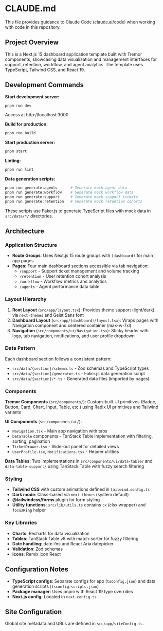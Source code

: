 # CLAUDE.md

This file provides guidance to Claude Code (claude.ai/code) when working with code in this repository.

## Project Overview

This is a Next.js 15 dashboard application template built with Tremor components, showcasing data visualization and management interfaces for support, retention, workflow, and agent analytics. The template uses TypeScript, Tailwind CSS, and React 19.

## Development Commands

**Start development server:**
```bash
pnpm run dev
```
Access at http://localhost:3000

**Build for production:**
```bash
pnpm run build
```

**Start production server:**
```bash
pnpm start
```

**Linting:**
```bash
pnpm run lint
```

**Data generation scripts:**
```bash
pnpm run generate:agents      # Generate mock agent data
pnpm run generate:workflow    # Generate mock workflow data
pnpm run generate:support     # Generate mock support tickets
pnpm run generate:retention   # Generate mock retention cohorts
```

These scripts use Faker.js to generate TypeScript files with mock data in `src/data/*/` directories.

## Architecture

### Application Structure

- **Route Groups**: Uses Next.js 15 route groups with `(dashboard)` for main app pages
- **Pages**: Four main dashboard sections accessible via tab navigation:
  - `/support` - Support ticket management and volume tracking
  - `/retention` - User retention cohort analysis
  - `/workflow` - Workflow metrics and analytics
  - `/agents` - Agent performance data table

### Layout Hierarchy

1. **Root Layout** (`src/app/layout.tsx`): Provides theme support (light/dark) via `next-themes` and Geist Sans font
2. **Dashboard Layout** (`src/app/(dashboard)/layout.tsx`): Wraps pages with Navigation component and centered container (max-w-7xl)
3. **Navigation** (`src/components/ui/Navigation.tsx`): Sticky header with logo, tab navigation, notifications, and user profile dropdown

### Data Pattern

Each dashboard section follows a consistent pattern:
- `src/data/{section}/schema.ts` - Zod schemas and TypeScript types
- `src/data/{section}/generator.ts` - Faker.js data generation script
- `src/data/{section}/*.ts` - Generated data files (imported by pages)

### Components

**Tremor Components** (`src/components/`): Custom-built UI primitives (Badge, Button, Card, Chart, Input, Table, etc.) using Radix UI primitives and Tailwind variants

**UI Components** (`src/components/ui/`):
- `Navigation.tsx` - Main app navigation with tabs
- `DataTable` components - TanStack Table implementation with filtering, sorting, pagination
- `TicketDrawer.tsx` - Slide-out panel for detailed views
- `UserProfile.tsx`, `Notifications.tsx` - Header utilities

**Data Tables**: Two implementations in `src/components/ui/data-table/` and `data-table-support/` using TanStack Table with fuzzy search filtering

### Styling

- **Tailwind CSS** with custom animations defined in `tailwind.config.ts`
- **Dark mode**: Class-based via `next-themes` (system default)
- **@tailwindcss/forms** plugin for form styling
- **Utility functions**: `src/lib/utils.ts` contains `cx` (clsx wrapper) and `focusRing` helper

### Key Libraries

- **Charts**: Recharts for data visualization
- **Tables**: TanStack Table v8 with match-sorter for fuzzy filtering
- **Date handling**: date-fns and React Aria datepicker
- **Validation**: Zod schemas
- **Icons**: Remix Icon React

## Configuration Notes

- **TypeScript configs**: Separate configs for app (`tsconfig.json`) and data generation scripts (`tsconfig.scripts.json`)
- **Package manager**: Uses pnpm with React 19 type overrides
- **Next.js config**: Located in `next.config.ts`

## Site Configuration

Global site metadata and URLs are defined in `src/app/siteConfig.ts`.
